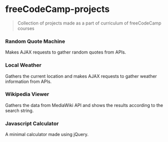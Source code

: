 # freeCodeCamp-projects

> Collection of projects made as a part of curriculum of freeCodeCamp courses

### Random Quote Machine

Makes AJAX requests to gather random quotes from APIs.

### Local Weather

Gathers the current location and makes AJAX requests to gather weather information from APIs.

### Wikipedia Viewer

Gathers the data from MediaWiki API and shows the results according to the search string.

### Javascript Calculator

A minimal calculator made using jQuery.